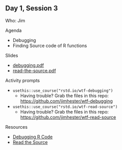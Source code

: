 ## Day 1, Session 3

Who: Jim

Agenda

  * Debugging
  * Finding Source code of R functions
  
Slides

  * [debugging.pdf](materials/debugging.pdf)
  * [read-the-source.pdf](materials/read-the-source.pdf)
  
Activity prompts

  * `usethis::use_course("rstd.io/wtf-debugging")`
    - Having trouble? Grab the files in this repo: <https://github.com/jimhester/wtf-debugging>
  * `usethis::use_course("rstd.io/wtf-read-source")`
    - Having trouble? Grab the files in this repo: <https://github.com/jimhester/wtf-read-source>

Resources

  * [Debugging R Code](https://whattheyforgot.org/debugging-r-code.html)
  * [Read the Source](https://whattheyforgot.org/read-the-source.html)
